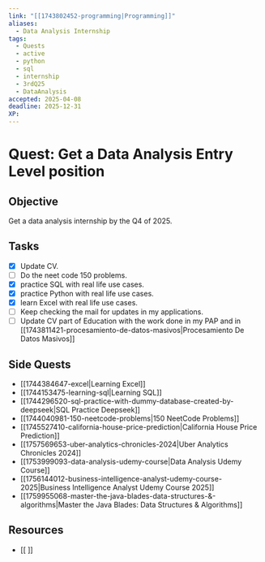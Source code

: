 ```yaml
---
link: "[[1743802452-programming|Programming]]"
aliases:
  - Data Analysis Internship
tags:
  - Quests
  - active
  - python
  - sql
  - internship
  - 3rdQ25
  - DataAnalysis
accepted: 2025-04-08
deadline: 2025-12-31
XP:
---
```

# Quest: Get a Data Analysis Entry Level position
## Objective
Get a data analysis internship by the Q4 of 2025.
## Tasks
- [x] Update CV.
- [ ] Do the neet code 150 problems.
- [x] practice SQL with real life use cases.
- [x] practice Python with real life use cases.
- [x] learn Excel with real life use cases.
- [ ] Keep checking the mail for updates in my applications.
- [ ] Update CV part of Education with the work done in my PAP and in [[1743811421-procesamiento-de-datos-masivos|Procesamiento De Datos Masivos]]

## Side Quests
- [[1744384647-excel|Learning Excel]]
- [[1744153475-learning-sql|Learning SQL]]
- [[1744296520-sql-practice-with-dummy-database-created-by-deepseek|SQL Practice Deepseek]]
- [[1744040981-150-neetcode-problems|150 NeetCode Problems]]
- [[1745527410-california-house-price-prediction|California House Price Prediction]]
- [[1757569653-uber-analytics-chronicles-2024|Uber Analytics Chronicles 2024]]
- [[1753999093-data-analysis-udemy-course|Data Analysis Udemy Course]]
- [[1756144012-business-intelligence-analyst-udemy-course-2025|Business Intelligence Analyst Udemy Course 2025]]
- [[1759955068-master-the-java-blades-data-structures-&-algorithms|Master the Java Blades: Data Structures & Algorithms]]

## Resources
- [[ ]]


